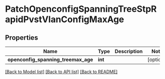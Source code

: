 # PatchOpenconfigSpanningTreeStpRapidPvstVlanConfigMaxAge

## Properties
Name | Type | Description | Notes
------------ | ------------- | ------------- | -------------
**openconfig_spanning_treemax_age** | **int** |  | [optional] 

[[Back to Model list]](../README.md#documentation-for-models) [[Back to API list]](../README.md#documentation-for-api-endpoints) [[Back to README]](../README.md)


